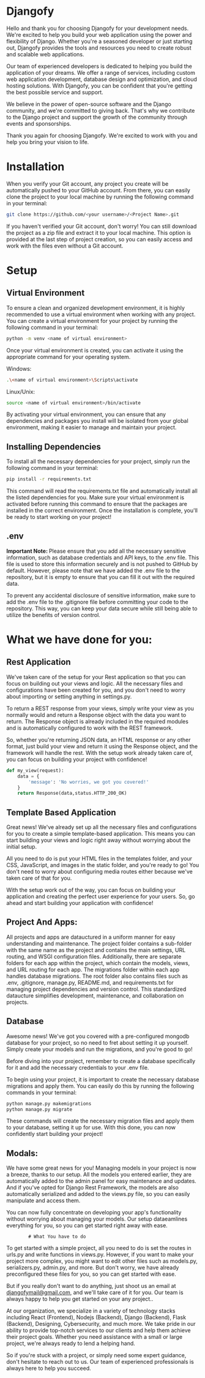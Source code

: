 # Djangofy


Hello and thank you for choosing Djangofy for your development needs. We're excited to help you build your web application using the power and flexibility of Django. Whether you're a seasoned developer or just starting out, Djangofy provides the tools and resources you need to create robust and scalable web applications.

Our team of experienced developers is dedicated to helping you build the application of your dreams. We offer a range of services, including custom web application development, database design and optimization, and cloud hosting solutions. With Djangofy, you can be confident that you're getting the best possible service and support.

We believe in the power of open-source software and the Django community, and we're committed to giving back. That's why we contribute to the Django project and support the growth of the community through events and sponsorships.

Thank you again for choosing Djangofy. We're excited to work with you and help you bring your vision to life.


 # Installation



When you verify your Git account, any project you create will be automatically pushed to your GitHub account. From there, you can easily clone the project to your local machine by running the following command in your terminal: 

```bash
git clone https://github.com/<your username>/<Project Name>.git
```

If you haven't verified your Git account, don't worry! You can still download the project as a zip file and extract it to your local machine. This option is provided at the last step of project creation, so you can easily access and work with the files even without a Git account.

# Setup

## Virtual Environment


To ensure a clean and organized development environment, it is highly recommended to use a virtual environment when working with any project. You can create a virtual environment for your project by running the following command in your terminal:

```bash
python -m venv <name of virtual environment>
```

Once your virtual environment is created, you can activate it using the appropriate command for your operating system.

Windows:
```bash
.\<name of virtual environment>\Scripts\activate
```

Linux/Unix:
```bash
source <name of virtual environment>/bin/activate
```

By activating your virtual environment, you can ensure that any dependencies and packages you install will be isolated from your global environment, making it easier to manage and maintain your project.

## Installing Dependencies


      
To install all the necessary dependencies for your project, simply run the following command in your terminal:

```bash
pip install -r requirements.txt
```
This command will read the requirements.txt file and automatically install all the listed dependencies for you. Make sure your virtual environment is activated before running this command to ensure that the packages are installed in the correct environment. Once the installation is complete, you'll be ready to start working on your project!

## .env



<b> Important Note: </b>
Please ensure that you add all the necessary sensitive information, such as database credentials and API keys, to the .env file. This file is used to store this information securely and is not pushed to GitHub by default. However, please note that we have added the .env file to the repository, but it is empty to ensure that you can fill it out with the required data.

To prevent any accidental disclosure of sensitive information, make sure to add the .env file to the .gitignore file before committing your code to the repository. This way, you can keep your data secure while still being able to utilize the benefits of version control.
# What we have done for you:

## Rest Application


                
We've taken care of the setup for your Rest application so that you can focus on building out your views and logic. All the necessary files and configurations have been created for you, and you don't need to worry about importing or setting anything in settings.py.

To return a REST response from your views, simply write your view as you normally would and return a Response object with the data you want to return. The Response object is already included in the required modules and is automatically configured to work with the REST framework.

So, whether you're returning JSON data, an HTML response or any other format, just build your view and return it using the Response object, and the framework will handle the rest. With the setup work already taken care of, you can focus on building your project with confidence!

```python
def my_view(request):
    data = {
        'message': 'No worries, we got you covered!'
    }
    return Response(data,status.HTTP_200_OK)
```

## Template Based Application



Great news! We've already set up all the necessary files and configurations for you to create a simple template-based application. This means you can start building your views and logic right away without worrying about the initial setup.

All you need to do is put your HTML files in the templates folder, and your CSS, JavaScript, and images in the static folder, and you're ready to go! You don't need to worry about configuring media routes either because we've taken care of that for you.

With the setup work out of the way, you can focus on building your application and creating the perfect user experience for your users. So, go ahead and start building your application with confidence!

## Project And Apps:


            
All projects and apps are datauctured in a uniform manner for easy understanding and maintenance. The project folder contains a sub-folder with the same name as the project and contains the main settings, URL routing, and WSGI configuration files. Additionally, there are separate folders for each app within the project, which contain the models, views, and URL routing for each app. The migrations folder within each app handles database migrations. The root folder also contains files such as .env, .gitignore, manage.py, README.md, and requirements.txt for managing project dependencies and version control. This standardized dataucture simplifies development, maintenance, and collaboration on projects.

## Database


            
Awesome news! We've got you covered with a pre-configured mongodb database for your project, so no need to fret about setting it up yourself. Simply create your models and run the migrations, and you're good to go!

Before diving into your project, remember to create a database specifically for it and add the necessary credentials to your .env file.

To begin using your project, it is important to create the necessary database migrations and apply them. You can easily do this by running the following commands in your terminal:

```bash
python manage.py makemigrations
python manage.py migrate
```

These commands will create the necessary migration files and apply them to your database, setting it up for use. With this done, you can now confidently start building your project!
## Modals:



We have some great news for you! Managing models in your project is now a breeze, thanks to our setup. All the models you entered earlier, they are automatically added to the admin panel for easy maintenance and updates. And if you've opted for Django Rest Framework, the models are also automatically serialized and added to the views.py file, so you can easily manipulate and access them.

You can now fully concentrate on developing your app's functionality without worrying about managing your models. Our setup dataeamlines everything for you, so you can get started right away with ease.
            
            # What You have to do


            
To get started with a simple project, all you need to do is set the routes in urls.py and write functions in views.py. However, if you want to make your project more complex, you might want to edit other files such as models.py, serializers.py, admin.py, and more. But don't worry, we have already preconfigured these files for you, so you can get started with ease.

But if you really don't want to do anything, just shoot us an email at djangofymail@gmail.com, and we'll take care of it for you. Our team is always happy to help you get started on your any project..

At our organization, we specialize in a variety of technology stacks including React (Frontend), Nodejs (Backend), Django (Backend), Flask (Backend), Designing, Cybersecurity, and much more. We take pride in our ability to provide top-notch services to our clients and help them achieve their project goals. Whether you need assistance with a small or large project, we're always ready to lend a helping hand.

So if you're stuck with a project, or simply need some expert guidance, don't hesitate to reach out to us. Our team of experienced professionals is always here to help you succeed.

